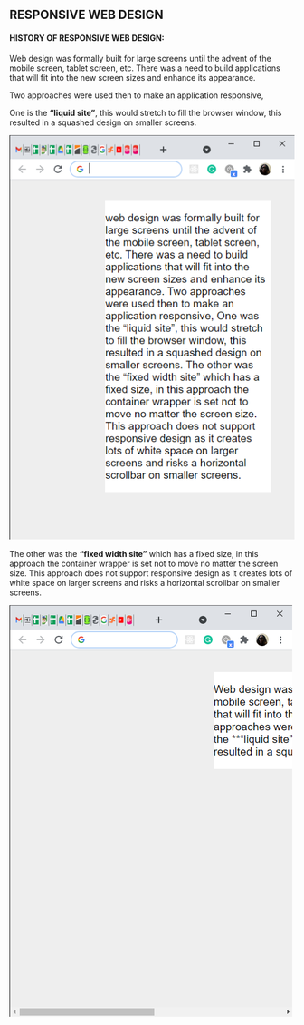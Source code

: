 ## RESPONSIVE WEB DESIGN

#### HISTORY OF RESPONSIVE WEB DESIGN:

Web design was formally built for large screens until the advent of the mobile screen, tablet screen, etc. There was a need to build applications that will fit into the new screen sizes and enhance its appearance.

Two approaches were used then to make an application responsive,

One is the **“liquid site”**, this would stretch to fill the browser window, this resulted in a squashed design on smaller screens.

![An example of a liquid site!](/img/liquid.png "An example of a liquid site!")

The other was the **“fixed width site”** which has a fixed size, in this approach the container wrapper is set not to move no matter the screen size. This approach does not support responsive design as it creates lots of white space on larger screens and risks a horizontal scrollbar on smaller screens.

![An example of a fixed width site!](/img/fixedwidth.png "An example of a fixed width site!")
